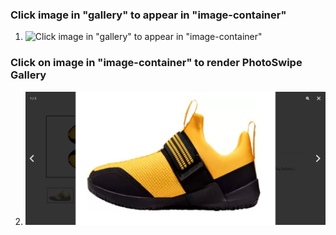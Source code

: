 ### Click image in "gallery" to appear in "image-container"

1. ![Click image in "gallery" to appear in "image-container"](example-1/screenshots/screencapture-127-0-0-1-8000-index-html-2024-12-04-15_37_29-1.png)

### Click on image in "image-container" to render PhotoSwipe Gallery

2. ![Click on image in "image-container" to render PhotoSwipe Gallery](example-1/screenshots/screencapture-127-0-0-1-8000-index-html-2024-12-04-15_38_33-1.png)
